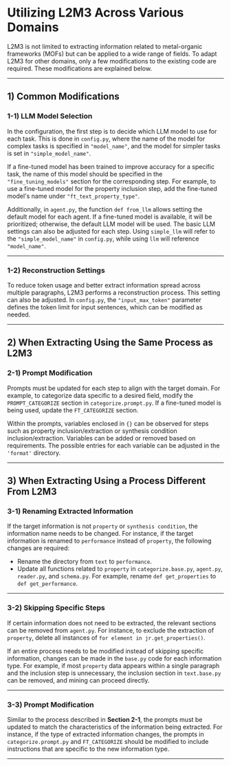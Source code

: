 # Utilizing L2M3 Across Various Domains

L2M3 is not limited to extracting information related to metal-organic frameworks (MOFs) but can be applied to a wide range of fields. To adapt L2M3 for other domains, only a few modifications to the existing code are required. These modifications are explained below.

---

## 1) Common Modifications

### 1-1) LLM Model Selection
In the configuration, the first step is to decide which LLM model to use for each task. This is done in `config.py`, where the name of the model for complex tasks is specified in `"model_name"`, and the model for simpler tasks is set in `"simple_model_name"`. 

If a fine-tuned model has been trained to improve accuracy for a specific task, the name of this model should be specified in the `"fine_tuning_models"` section for the corresponding step. For example, to use a fine-tuned model for the property inclusion step, add the fine-tuned model's name under `"ft_text_property_type"`.

Additionally, in `agent.py`, the function `def from_llm` allows setting the default model for each agent. If a fine-tuned model is available, it will be prioritized; otherwise, the default LLM model will be used. The basic LLM settings can also be adjusted for each step. Using `simple_llm` will refer to the `"simple_model_name"` in `config.py`, while using `llm` will reference `"model_name"`.

---

### 1-2) Reconstruction Settings
To reduce token usage and better extract information spread across multiple paragraphs, L2M3 performs a reconstruction process. This setting can also be adjusted. In `config.py`, the `"input_max_token"` parameter defines the token limit for input sentences, which can be modified as needed.

---

## 2) When Extracting Using the Same Process as L2M3

### 2-1) Prompt Modification
Prompts must be updated for each step to align with the target domain. For example, to categorize data specific to a desired field, modify the `PROMPT_CATEGORIZE` section in `categorize.prompt.py`. If a fine-tuned model is being used, update the `FT_CATEGORIZE` section.

Within the prompts, variables enclosed in `{}` can be observed for steps such as property inclusion/extraction or synthesis condition inclusion/extraction. Variables can be added or removed based on requirements. The possible entries for each variable can be adjusted in the `'format'` directory.

---

## 3) When Extracting Using a Process Different From L2M3

### 3-1) Renaming Extracted Information
If the target information is not `property` or `synthesis condition`, the information name needs to be changed. For instance, if the target information is renamed to `performance` instead of `property`, the following changes are required:
- Rename the directory from `text` to `performance`.
- Update all functions related to `property` in `categorize.base.py`, `agent.py`, `reader.py`, and `schema.py`. For example, rename `def get_properties` to `def get_performance`.

---

### 3-2) Skipping Specific Steps
If certain information does not need to be extracted, the relevant sections can be removed from `agent.py`. For instance, to exclude the extraction of `property`, delete all instances of `for element in jr.get_properties()`.

If an entire process needs to be modified instead of skipping specific information, changes can be made in the `base.py` code for each information type. For example, if most `property` data appears within a single paragraph and the inclusion step is unnecessary, the inclusion section in `text.base.py` can be removed, and mining can proceed directly.

---

### 3-3) Prompt Modification
Similar to the process described in **Section 2-1**, the prompts must be updated to match the characteristics of the information being extracted. For instance, if the type of extracted information changes, the prompts in `categorize.prompt.py` and `FT_CATEGORIZE` should be modified to include instructions that are specific to the new information type.

---
